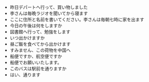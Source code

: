 * 昨日デパートへ行って、買い物しました
* 李さんは毎晩ラジオを聞いてから寝ます
* ここに住所と名前を書いてください。李さんは毎朝七時に家を出ます
* 今日の午後は何をしますか
* 図書館へ行って、勉強をします
* いつ出かけますか
* 昼ご飯を食べてから出かけます
* すみません、この荷物を中国へ
* 船便ですか、航空便ですか
* 船便でお願いいたします。
* このバスは駅前を通りますか
* はい、通ります
